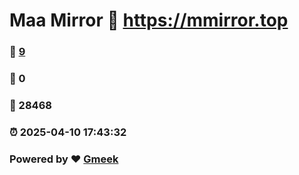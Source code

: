 # Maa Mirror :link: https://mmirror.top 
### :page_facing_up: [9](https://mmirror.top/tag.html) 
### :speech_balloon: 0 
### :hibiscus: 28468 
### :alarm_clock: 2025-04-10 17:43:32 
### Powered by :heart: [Gmeek](https://github.com/Meekdai/Gmeek)
